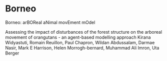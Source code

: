 # Borneo
Borneo: arBOReal aNimal movEment mOdel


Assessing the impact of disturbances of the forest structure on the arboreal movement of orangutans - an agent-based modelling approach
Kirana Widyastuti, Romain Reuillon, Paul Chapron, Wildan Abdussalam, Darmae Nasir, Mark E Harrison, Helen Morrogh-bernard, Muhammad Ali Imron, Uta Berger
